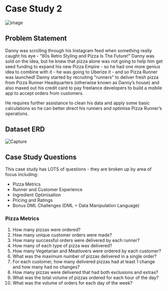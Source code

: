 # Case Study 2
![image](https://user-images.githubusercontent.com/77394784/202085824-0ee232e6-9e56-4cac-a946-c4bd2d8de328.png)

## Problem Statement
Danny was scrolling through his Instagram feed when something really caught his eye - “80s Retro Styling and Pizza Is The Future!”
Danny was sold on the idea, but he knew that pizza alone was not going to help him get seed funding to expand his new Pizza Empire - so he had one more genius idea to combine with it - he was going to Uberize it - and so Pizza Runner was launched!
Danny started by recruiting “runners” to deliver fresh pizza from Pizza Runner Headquarters (otherwise known as Danny’s house) and also maxed out his credit card to pay freelance developers to build a mobile app to accept orders from customers.

He requires further assistance to clean his data and apply some basic calculations so he can better direct his runners and optimise Pizza Runner’s operations.

## Dataset ERD
![Capture](https://user-images.githubusercontent.com/77394784/202087195-5428c2dc-f39e-4505-bbc3-38d85172c7e7.PNG)

## Case Study Questions
This case study has LOTS of questions - they are broken up by area of focus including:
* Pizza Metrics
* Runner and Customer Experience
* Ingredient Optimisation
* Pricing and Ratings
* Bonus DML Challenges (DML = Data Manipulation Language)

### Pizza Metrics
1. How many pizzas were ordered?
2. How many unique customer orders were made?
3. How many successful orders were delivered by each runner?
4. How many of each type of pizza was delivered?
5. How many Vegetarian and Meatlovers were ordered by each customer?
6. What was the maximum number of pizzas delivered in a single order?
7. For each customer, how many delivered pizzas had at least 1 change and how many had no changes?
8. How many pizzas were delivered that had both exclusions and extras?
9. What was the total volume of pizzas ordered for each hour of the day?
10. What was the volume of orders for each day of the week?